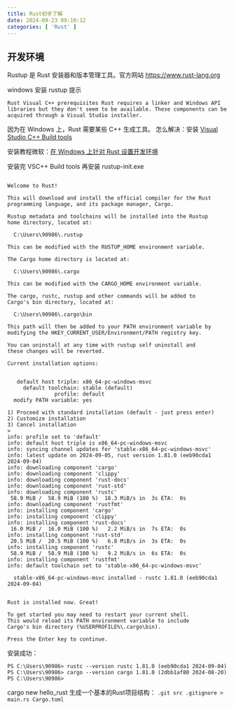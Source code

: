 ```yaml
---
title: Rust初步了解
date: 2024-09-23 09:10:12
categories: [ 'Rust' ]
---
```


## 开发环境

Rustup 是 Rust 安装器和版本管理工具。官方网站 https://www.rust-lang.org

windows 安装 rustup 提示

`Rust Visual C++ prerequisites
Rust requires a linker and Windows API libraries but they don't seem to be
available.
These components can be acquired through a Visual Studio installer.`

因为在 Windows 上，Rust 需要某些 C++ 生成工具。
怎么解决：安装 [Visual Studio C++ Build tools](https://visualstudio.microsoft.com/visual-cpp-build-tools/)

安装教程微软：[在 Windows 上针对 Rust 设置开发环境](https://learn.microsoft.com/zh-cn/windows/dev-environment/rust/setup)

安装完 VSC++ Build tools 再安装 rustup-init.exe

```

Welcome to Rust!

This will download and install the official compiler for the Rust
programming language, and its package manager, Cargo.

Rustup metadata and toolchains will be installed into the Rustup
home directory, located at:

  C:\Users\90986\.rustup

This can be modified with the RUSTUP_HOME environment variable.

The Cargo home directory is located at:

  C:\Users\90986\.cargo

This can be modified with the CARGO_HOME environment variable.

The cargo, rustc, rustup and other commands will be added to
Cargo's bin directory, located at:

  C:\Users\90986\.cargo\bin

This path will then be added to your PATH environment variable by
modifying the HKEY_CURRENT_USER/Environment/PATH registry key.

You can uninstall at any time with rustup self uninstall and
these changes will be reverted.

Current installation options:


   default host triple: x86_64-pc-windows-msvc
     default toolchain: stable (default)
               profile: default
  modify PATH variable: yes

1) Proceed with standard installation (default - just press enter)
2) Customize installation
3) Cancel installation
>
info: profile set to 'default'
info: default host triple is x86_64-pc-windows-msvc
info: syncing channel updates for 'stable-x86_64-pc-windows-msvc'
info: latest update on 2024-09-05, rust version 1.81.0 (eeb90cda1 2024-09-04)
info: downloading component 'cargo'
info: downloading component 'clippy'
info: downloading component 'rust-docs'
info: downloading component 'rust-std'
info: downloading component 'rustc'
 58.9 MiB /  58.9 MiB (100 %)  18.3 MiB/s in  3s ETA:  0s
info: downloading component 'rustfmt'
info: installing component 'cargo'
info: installing component 'clippy'
info: installing component 'rust-docs'
 16.0 MiB /  16.0 MiB (100 %)   2.2 MiB/s in  7s ETA:  0s
info: installing component 'rust-std'
 20.5 MiB /  20.5 MiB (100 %)   6.8 MiB/s in  3s ETA:  0s
info: installing component 'rustc'
 58.9 MiB /  58.9 MiB (100 %)   9.2 MiB/s in  6s ETA:  0s
info: installing component 'rustfmt'
info: default toolchain set to 'stable-x86_64-pc-windows-msvc'

  stable-x86_64-pc-windows-msvc installed - rustc 1.81.0 (eeb90cda1 2024-09-04)


Rust is installed now. Great!

To get started you may need to restart your current shell.
This would reload its PATH environment variable to include
Cargo's bin directory (%USERPROFILE%\.cargo\bin).

Press the Enter key to continue.

```

安装成功：

`PS C:\Users\90986> rustc --version
rustc 1.81.0 (eeb90cda1 2024-09-04)
PS C:\Users\90986> cargo --version
cargo 1.81.0 (2dbb1af80 2024-08-20)
PS C:\Users\90986>`

cargo new hello_rust 生成一个基本的Rust项目结构：
`
.git
src
.gitignore > main.rs
Cargo.toml
`